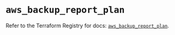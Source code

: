 # `aws_backup_report_plan`

Refer to the Terraform Registry for docs: [`aws_backup_report_plan`](https://registry.terraform.io/providers/hashicorp/aws/5.97.0/docs/resources/backup_report_plan).
